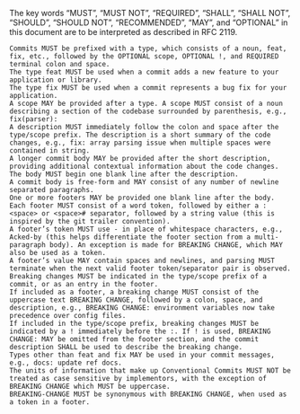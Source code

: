 The key words “MUST”, “MUST NOT”, “REQUIRED”, “SHALL”, “SHALL NOT”, “SHOULD”, “SHOULD NOT”, “RECOMMENDED”, “MAY”, and “OPTIONAL” in this document are to be interpreted as described in RFC 2119.

    Commits MUST be prefixed with a type, which consists of a noun, feat, fix, etc., followed by the OPTIONAL scope, OPTIONAL !, and REQUIRED terminal colon and space.
    The type feat MUST be used when a commit adds a new feature to your application or library.
    The type fix MUST be used when a commit represents a bug fix for your application.
    A scope MAY be provided after a type. A scope MUST consist of a noun describing a section of the codebase surrounded by parenthesis, e.g., fix(parser):
    A description MUST immediately follow the colon and space after the type/scope prefix. The description is a short summary of the code changes, e.g., fix: array parsing issue when multiple spaces were contained in string.
    A longer commit body MAY be provided after the short description, providing additional contextual information about the code changes. The body MUST begin one blank line after the description.
    A commit body is free-form and MAY consist of any number of newline separated paragraphs.
    One or more footers MAY be provided one blank line after the body. Each footer MUST consist of a word token, followed by either a :<space> or <space># separator, followed by a string value (this is inspired by the git trailer convention).
    A footer’s token MUST use - in place of whitespace characters, e.g., Acked-by (this helps differentiate the footer section from a multi-paragraph body). An exception is made for BREAKING CHANGE, which MAY also be used as a token.
    A footer’s value MAY contain spaces and newlines, and parsing MUST terminate when the next valid footer token/separator pair is observed.
    Breaking changes MUST be indicated in the type/scope prefix of a commit, or as an entry in the footer.
    If included as a footer, a breaking change MUST consist of the uppercase text BREAKING CHANGE, followed by a colon, space, and description, e.g., BREAKING CHANGE: environment variables now take precedence over config files.
    If included in the type/scope prefix, breaking changes MUST be indicated by a ! immediately before the :. If ! is used, BREAKING CHANGE: MAY be omitted from the footer section, and the commit description SHALL be used to describe the breaking change.
    Types other than feat and fix MAY be used in your commit messages, e.g., docs: update ref docs.
    The units of information that make up Conventional Commits MUST NOT be treated as case sensitive by implementors, with the exception of BREAKING CHANGE which MUST be uppercase.
    BREAKING-CHANGE MUST be synonymous with BREAKING CHANGE, when used as a token in a footer.